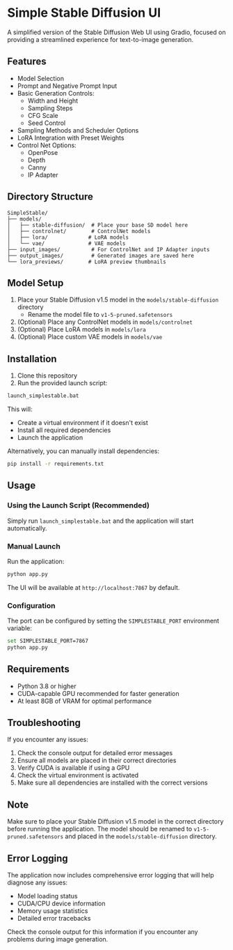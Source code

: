 # Simple Stable Diffusion UI

A simplified version of the Stable Diffusion Web UI using Gradio, focused on providing a streamlined experience for text-to-image generation.

## Features

- Model Selection
- Prompt and Negative Prompt Input
- Basic Generation Controls:
  - Width and Height
  - Sampling Steps
  - CFG Scale
  - Seed Control
- Sampling Methods and Scheduler Options
- LoRA Integration with Preset Weights
- Control Net Options:
  - OpenPose
  - Depth
  - Canny
  - IP Adapter

## Directory Structure

```
SimpleStable/
├── models/
│   ├── stable-diffusion/  # Place your base SD model here
│   ├── controlnet/        # ControlNet models
│   ├── lora/             # LoRA models
│   └── vae/              # VAE models
├── input_images/          # For ControlNet and IP Adapter inputs
├── output_images/         # Generated images are saved here
└── lora_previews/        # LoRA preview thumbnails
```

## Model Setup

1. Place your Stable Diffusion v1.5 model in the `models/stable-diffusion` directory
   - Rename the model file to `v1-5-pruned.safetensors`
2. (Optional) Place any ControlNet models in `models/controlnet`
3. (Optional) Place LoRA models in `models/lora`
4. (Optional) Place custom VAE models in `models/vae`

## Installation

1. Clone this repository
2. Run the provided launch script:
```bash
launch_simplestable.bat
```

This will:
- Create a virtual environment if it doesn't exist
- Install all required dependencies
- Launch the application

Alternatively, you can manually install dependencies:
```bash
pip install -r requirements.txt
```

## Usage

### Using the Launch Script (Recommended)
Simply run `launch_simplestable.bat` and the application will start automatically.

### Manual Launch
Run the application:
```bash
python app.py
```

The UI will be available at `http://localhost:7867` by default.

### Configuration

The port can be configured by setting the `SIMPLESTABLE_PORT` environment variable:
```bash
set SIMPLESTABLE_PORT=7867
python app.py
```

## Requirements

- Python 3.8 or higher
- CUDA-capable GPU recommended for faster generation
- At least 8GB of VRAM for optimal performance

## Troubleshooting

If you encounter any issues:

1. Check the console output for detailed error messages
2. Ensure all models are placed in their correct directories
3. Verify CUDA is available if using a GPU
4. Check the virtual environment is activated
5. Make sure all dependencies are installed with the correct versions

## Note

Make sure to place your Stable Diffusion v1.5 model in the correct directory before running the application. The model should be renamed to `v1-5-pruned.safetensors` and placed in the `models/stable-diffusion` directory.

## Error Logging

The application now includes comprehensive error logging that will help diagnose any issues:
- Model loading status
- CUDA/CPU device information
- Memory usage statistics
- Detailed error tracebacks

Check the console output for this information if you encounter any problems during image generation.
